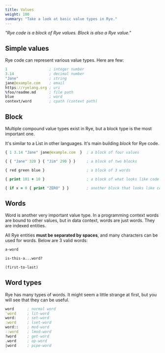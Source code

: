 ```yaml
---
title: Values
weight: 100
summary: "Take a look at basic value types in Rye."
---
```


_"Rye code is a block of Rye values. Block is also a Rye value."_

## Simple values

Rye code can represent various value types. Here are few:

```clojure
1                   ; integer number
3.14                ; decimal number
"Jane"              ; string
jane@example.com    ; email
https://ryelang.org ; uri
%foo/readme.md      ; file path
blue                ; word
context/word        ; cpath (context path)
```

## Block

Multiple compound value types exist in Rye, but a block type is the most important one. 

It's similar to a List in other languages. It's main building _block_ for Rye code.

```clojure
{ 1 3.14 "Jane" jane@example.com  }  ; a block of four values

{ { "Jane" 320 } { "Jim" 290 } }     ; a block of two blocks

{ red green blue }                   ; a block of 3 words

{ print 101 + 10 }                   ; a block of what looks like code

{ if x = 0 { print "ZERO" } }        ; another block that looks like code with a sub-block
```

## Words

Word is another very important value type. In a programming context words are bound to other values, but in data context, words are just words. They are indexed entities.

All Rye entities **must be separated by spaces**, and many characters can be used for words. Below are 3 valid words:

```clojure
a-word

is-this-a...word?

(first-to-last)
```

## Word types

Rye has many types of words. It might seem a little strange at first, but you will see that they can be useful.

```clojure
word      ; normal word
'word     ; lit-word
word:     ; set-word
:word     ; lset-word
word::    ; mod-word
::word    ; lmod-word
?word     ; get-word
.word     ; op-word
|word     ; pipe-word
```
